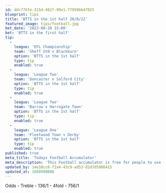 ```yaml
---
id: ddc776fe-315d-482f-99e1-77959bb47025
blueprint: tips
title: 'BTTS in the 1st half 20/8/22'
featured_image: tips/football.jpg
bet_date: '2022-08-20 15:00'
bet: 'BTTS in the first half'
tip:
  -
    league: 'EFL Championship'
    team: 'Sheff Utd v Blackburn'
    option: 'BTTS in the 1st half'
    type: tip
    enabled: true
  -
    league: 'League Two'
    team: 'Doncaster v Salford City'
    option: 'BTTS in the 1st half'
    type: tip
    enabled: true
  -
    league: 'League Two'
    team: 'Barrow v Harrogate Town'
    option: 'BTTS in the 1st half'
    type: tip
    enabled: true
  -
    league: 'League One'
    team: 'Fleetwood Town v Derby'
    option: 'BTTS in the 1st half'
    type: tip
    enabled: true
published: true
meta_title: 'Todays Football Accumulator'
meta_description: 'This Football accumulator is free for people to use who are looking for Football tips. UK football tips daily. Lets beat the bookies. Winning Bets'
updated_by: 14e10cc6-f2a4-43c9-ad53-d2d7d5986415
updated_at: 1660990088
---
```

Odds - Treble - 136/1 - 4fold - 756/1